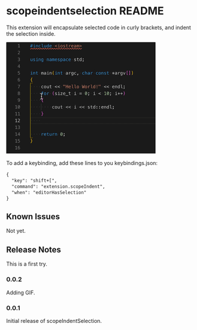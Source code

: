 # scopeindentselection README

This extension will encapsulate selected code in curly brackets, and indent the selection inside.

<img src="scopeindentselection/images/gifTest.gif?raw=true" width="400px">

To add a keybinding, add these lines to you keybindings.json:
```
{
  "key": "shift+[",
  "command": "extension.scopeIndent",
  "when": "editorHasSelection"
}
```

## Known Issues

Not yet.

## Release Notes

This is a first try.

### 0.0.2

Adding GIF.

### 0.0.1

Initial release of scopeIndentSelection.

